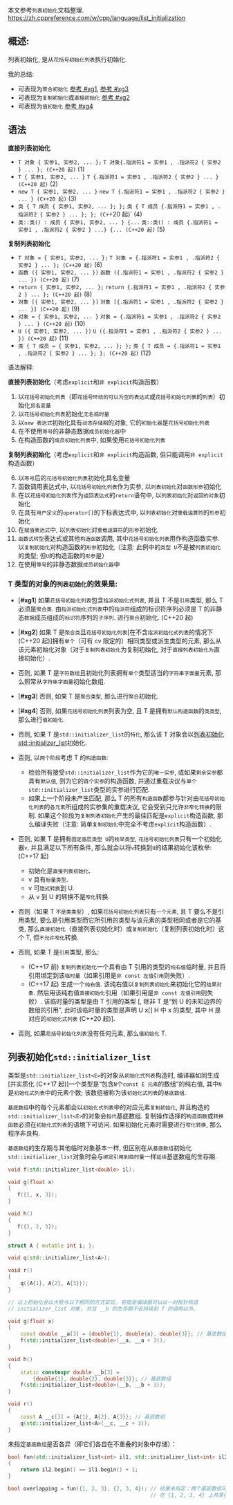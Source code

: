 本文参考`列表初始化`文档整理.
https://zh.cppreference.com/w/cpp/language/list_initialization

## 概述:

列表初始化, 是从`花括号初始化列表`执行初始化.

我的总结:

- 可表现为`聚合初始化` [参考 #xg1](#xg1), [参考 #xg3](#xg3)
- 可表现为`复制初始化`或`直接初始化` [参考 #xg2](#xg2)
- 可表现为`值初始化` [参考 #xg4](#xg4)

## 语法

**直接列表初始化**

- `T 对象 { 实参1, 实参2, ... };` `T 对象{.指派符1 = 实参1 , .指派符2 { 实参2 } ... }; (C++20 起)` (1)
- `T { 实参1, 实参2, ... }` `T {.指派符1 = 实参1 , .指派符2 { 实参2 } ... } (C++20 起)` (2)
- `new T { 实参1, 实参2, ... }` `new T {.指派符1 = 实参1 , .指派符2 { 实参2 } ... } (C++20 起)` (3)
- `类 { T 成员 { 实参1, 实参2, ... }; };` `类 { T 成员 {.指派符1 = 实参1 , .指派符2 { 实参2 } ... }; }; (C+`+20 起)` (4)
- `类::类() : 成员 { 实参1, 实参2, ... } {...` `类::类() : 成员 {.指派符1 = 实参1 , .指派符2 { 实参2 } ...} {... (C++20 起)` (5)

**复制列表初始化**

- `T 对象 = { 实参1, 实参2, ... };` `T 对象 = {.指派符1 = 实参1 , .指派符2 { 实参2 } ... }; (C++20 起)` (6)
- `函数 ({ 实参1, 实参2, ... })` `函数 ({.指派符1 = 实参1 , .指派符2 { 实参2 } ... }) (C++20 起)` (7)
- `return { 实参1, 实参2, ... };` `return {.指派符1 = 实参1 , .指派符2 { 实参2 } ... }; (C++20 起)` (8)
- `对象 [{ 实参1, 实参2, ... }]` `对象 [{.指派符1 = 实参1 , .指派符2 { 实参2 } ... }] (C++20 起)` (9)
- `对象 = { 实参1, 实参2, ... }` `对象 = {.指派符1 = 实参1 , .指派符2 { 实参2 } ... } (C++20 起)` (10)
- `U ({ 实参1, 实参2, ... })` `U ({.指派符1 = 实参1 , .指派符2 { 实参2 } ... }) (C++20 起)` (11)
- `类 { T 成员 = { 实参1, 实参2, ... }; };` `类 { T 成员 = {.指派符1 = 实参1 , .指派符2 { 实参2 } ... }; }; (C++20 起)` (12)

语法解释:

**直接列表初始化**（考虑`explicit`和`非 explicit`构造函数）

1. 以`花括号初始化列表`（即`花括号环绕的可以为空的表达式`或`花括号初始化列表`的`列表`）初始化`具名变量`
2. 以`花括号初始化列表`初始化`无名临时量`
3. 以`new 表达式`初始化具有`动态存储期`的对象, 它的`初始化器`是`花括号初始化列表`
4. 在不使用`等号`的非静态数据`成员初始化器`中
5. 在构造函数的`成员初始化列表`中, 如果使用`花括号初始化列表`

**复制列表初始化**（考虑`explicit`和`非 explicit`构造函数, 但只能调用`非 explicit`构造函数）

6. 以`等号`后的`花括号初始化列表`初始化具名变量
7. 函数调用表达式中, 以`花括号初始化列表`作为实参, 以`列表初始化`对`函数形参`初始化
8. 在以`花括号初始化列表`作为`返回表达式`的`return`语句中, 以`列表初始化`对`返回的对象`初始化
9. 在具有`用户定义`的`operator[]`的下标表达式中, 以`列表初始化`对`重载运算符`的`形参`初始化
10. 在`赋值表达式`中, 以`列表初始化`对`重载运算符`的`形参`初始化
11. `函数式转型`表达式或其他`构造函数`调用, 其中`花括号初始化列表`用作构造函数实参. 以`复制初始化`对构造函数的`形参`初始化（注意: 此例中的`类型 U`不是被`列表初始化`的类型; 但`U`的构造函数的`形参`是）
12. 在使用`等号`的非静态数据`成员初始化器`中

### T 类型的对象的`列表初始化`的效果是:

- [<b name="xg1">#xg1</b>] 如果`花括号初始化列表`包含`指派初始化式列表`, 并且 T 不是`引用`类型, 那么 T 必须是`聚合类`. 由`指派初始化式列表`中的`指派符`组成的标识符序列必须是 T 的非静态`数据`成员组成的`标识符`序列的`子序列`. 进行`聚合`初始化. (C++20 起)
- [<b name="xg2">#xg2</b>] 如果 T 是`聚合类`且`花括号初始化列表`[在不含`指派初始化式列表`的情况下 (C++20 起)]拥有`单个`（可有 cv 限定的）相同类型或派生类型的元素, 那么从该元素初始化对象（对于`复制列表初始化`为复制初始化, 对于`直接列表初始化为`直接初始化）.
- 否则, 如果 T 是`字符数组`且初始化列表拥有`单个`类型适当的`字符串字面量`元素, 那么照常从`字符串字面量`初始化数组.
- [<b name="xg3">#xg3</b>] 否则, 如果 T 是`聚合类型`, 那么进行`聚合`初始化.
- [<b name="xg4">#xg4</b>] 否则, 如果`花括号初始化列表`列表为空, 且 T 是拥有`默认构造函数`的`类类型`, 那么进行`值初始化`.
- 否则, 如果 T 是`std::initializer_list`的`特化`, 那么该 T 对象会以[列表初始化 std::initializer_list](#列表初始化`std::initializer_list`)初始化.

- 否则, 以`两个阶段`考虑 T 的`构造函数`:

  - 检验所有接受`std::initializer_list`作为它的`唯一实参`, 或如果`剩余实参`都具有`默认值`, 则为它的`首个实参`的构造函数, 并通过重载决议与`单个std::initializer_list`类型的实参进行匹配.
  - 如果上一个阶段未产生匹配, 那么 T 的所有`构造函数`都参与针对由`花括号初始化列表`的`各元素`所组成的实参集的重载决议, 它会受到只允许`非窄化转换`的限制. 如果这个阶段为`复制列表初始化`产生的最佳匹配是`explicit`构造函数, 那么编译失败（注意: 简单`复制初始化`中完全不考虑`explicit`构造函数）.

- 否则, 如果 T 是拥有`固定底层类型 U`的`枚举类型`, `花括号初始化列表`只有一个初始化器`v`, 并且满足以下所有条件, 那么就会以将`v`转换到`U`的结果初始化该枚举: (C++17 起)

  - 初始化是`直接列表初始化`.
  - v 具有`标量类型`.
  - v 可`隐式转换`到 U.
  - 从 v 到 U 的转换不是`窄化`转换.

- 否则（如果 T `不是类类型`）, 如果`花括号初始化列表`只有`一个元素`, 且 T 要么不是引用类型, 要么是引用类型而它所引用的类型与该元素的类型相同或者是它的基类, 那么`直接初始化`（直接列表初始化时）或`复制初始化`（复制列表初始化时）这个 T, 但`不允许窄化`转换.

- 否则, 如果 T 是`引用`类型, 那么:

  - (C++17 前) `复制列表初始化`一个具有由 T 引用的类型的`纯右值`临时量, 并且将引用绑定到该`临时量`（如果引用是`非 const 左值引用`则失败）.
  - (C++17 起) 生成一个`纯右值`. 该纯右值以`复制列表初始化`来初始化它的`结果对象`. 然后用该纯右值`直接初始化`引用（如果引用是`非 const 左值引用`则失败）. 该临时量的类型是由 T 引用的类型 [, 除非 T 是“到 U 的未知边界的数组的引用”, 此时该临时量的类型是声明 U x[] H 中 x 的类型, 其中 H 是对应的`初始化式列表` (C++20 起)].

- 否则, 如果`花括号初始化列表`没有任何元素, 那么`值初始化` T.

## 列表初始化`std::initializer_list`

类型是`std::initializer_list<E>`的对象从`初始化式列表`构造时, 编译器如同生成[并实质化 (C++17 起)]一个类型是“包含`N`个`const E 元素`的数组”的纯右值, 其中`N`是`初始化式列表`中的元素个数; 该数组被称为该`初始化式列表`的`基底数组`.

`基底数组`中的每个元素都会以`初始化式列表`中的对应元素`复制初始化`, 并且构造的`std::initializer_list<E>`的对象会`指代`基底数组. 复制操作选择的`构造函数`或`转换函数`必须在`初始化式列表`的语境下可访问. 如果初始化元素时需要进行`窄化转换`, 那么程序非良构.

`基底数组`的生存期与其他临时对象基本一样, 但区别在从`基底数组`初始化`std::initializer_list`对象时会与`绑定引用到临时量`一样`延续`基底数组的生存期.

```c++
void f(std::initializer_list<double> il);

void g(float x)
{
   f({1, x, 3});
}

void h()
{
   f({1, 2, 3});
}

struct A { mutable int i; };

void q(std::initializer_list<A>);

void r()
{
    q({A{1}, A{2}, A{3}});
}

// 以上初始化会以大致与以下相同的方式实现, 前提是编译器可以以一对指针构造
// initializer_list 对象, 并且 __b 的生存期不会持续到 f 的调用以外.

void g(float x)
{
    const double __a[3] = {double{1}, double{x}, double{3}}; // 基底数组
    f(std::initializer_list<double>(__a, __a + 3));
}

void h()
{
    static constexpr double __b[3] =
        {double{1}, double{2}, double{3}}; // 基底数组
    f(std::initializer_list<double>(__b, __b + 3));
}

void r()
{
    const A __c[3] = {A{1}, A{2}, A{3}}; // 基底数组
    q(std::initializer_list<A>(__c, __c + 3));
}
```

未指定`基底数组`是否各异（即它们各自在不重叠的对象中存储）：

```c++
bool fun(std::initializer_list<int> il1, std::initializer_list<int> il2)
{
    return il2.begin() == il1.begin() + 1;
}

bool overlapping = fun({1, 2, 3}, {2, 3, 4}); // 结果未指定：两个基底数组可以
                                              // 在 {1, 2, 3, 4} 上共享存储
```
